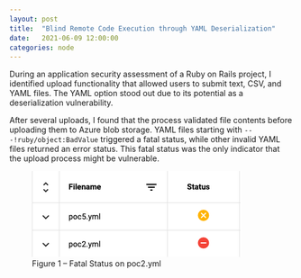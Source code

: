 ```yaml
---
layout: post
title:  "Blind Remote Code Execution through YAML Deserialization"
date:   2021-06-09 12:00:00
categories: node
---
```


During an application security assessment of a Ruby on Rails project, I identified upload functionality that allowed users to submit text, CSV, and YAML files. The YAML option stood out due to its potential as a deserialization vulnerability.  

After several uploads, I found that the process validated file contents before uploading them to Azure blob storage. YAML files starting with ```---!ruby/object:BadValue``` triggered a fatal status, while other invalid YAML files returned an error status. This fatal status was the only indicator that the upload process might be vulnerable.

<figure>
  <img src="/assets/2021/blind-rce-status-indicator.png">
  <figcaption>Figure 1 – Fatal Status on poc2.yml</figcaption>
</figure>
